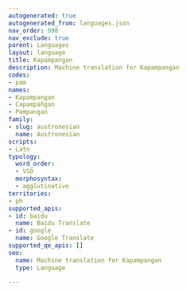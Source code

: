 ```yaml
---
autogenerated: true
autogenerated_from: languages.json
nav_order: 998
nav_exclude: true
parent: Languages
layout: language
title: Kapampangan
description: Machine translation for Kapampangan
codes:
- pam
names:
- Kapampangan
- Capampáñgan
- Pampangan
family:
- slug: austronesian
  name: Austronesian
scripts:
- Latn
typology:
  word_order:
  - VSO
  morphosyntax:
  - agglutinative
territories:
- ph
supported_apis:
- id: baidu
  name: Baidu Translate
- id: google
  name: Google Translate
supported_qe_apis: []
seo:
  name: Machine translation for Kapampangan
  type: Language

---
```


